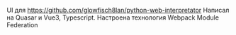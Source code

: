 UI для https://github.com/glowfisch8lan/python-web-interpretator
Написал на Quasar и Vue3, Typescript.
Настроена технология Webpack Module Federation